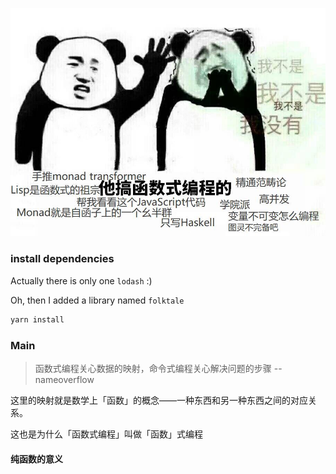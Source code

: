 
![](./docs/header.jpg)

### install dependencies

Actually there is only one `lodash` :)

Oh, then I added a library named `folktale`

```bash
yarn install
```

### Main

>函数式编程关心数据的映射，命令式编程关心解决问题的步骤 -- nameoverflow

这里的映射就是数学上「函数」的概念——一种东西和另一种东西之间的对应关系。

这也是为什么「函数式编程」叫做「函数」式编程

#### 纯函数的意义
